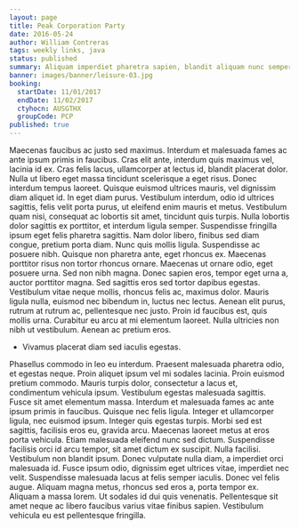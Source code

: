 ```yaml
---
layout: page
title: Peak Corporation Party
date: 2016-05-24
author: William Contreras
tags: weekly links, java
status: published
summary: Aliquam imperdiet pharetra sapien, blandit aliquam nunc semper sed.
banner: images/banner/leisure-03.jpg
booking:
  startDate: 11/01/2017
  endDate: 11/02/2017
  ctyhocn: AUSGTHX
  groupCode: PCP
published: true
---
```

Maecenas faucibus ac justo sed maximus. Interdum et malesuada fames ac ante ipsum primis in faucibus. Cras elit ante, interdum quis maximus vel, lacinia id ex. Cras felis lacus, ullamcorper at lectus id, blandit placerat dolor. Nulla ut libero eget massa tincidunt scelerisque a eget risus. Donec interdum tempus laoreet. Quisque euismod ultrices mauris, vel dignissim diam aliquet id. In eget diam purus. Vestibulum interdum, odio id ultrices sagittis, felis velit porta purus, ut eleifend enim mauris et metus. Vestibulum quam nisi, consequat ac lobortis sit amet, tincidunt quis turpis. Nulla lobortis dolor sagittis ex porttitor, et interdum ligula semper. Suspendisse fringilla ipsum eget felis pharetra sagittis.
Nam dolor libero, finibus sed diam congue, pretium porta diam. Nunc quis mollis ligula. Suspendisse ac posuere nibh. Quisque non pharetra ante, eget rhoncus ex. Maecenas porttitor risus non tortor rhoncus ornare. Maecenas ut ornare odio, eget posuere urna. Sed non nibh magna. Donec sapien eros, tempor eget urna a, auctor porttitor magna. Sed sagittis eros sed tortor dapibus egestas. Vestibulum vitae neque mollis, rhoncus felis ac, maximus dolor. Mauris ligula nulla, euismod nec bibendum in, luctus nec lectus. Aenean elit purus, rutrum at rutrum ac, pellentesque nec justo. Proin id faucibus est, quis mollis urna. Curabitur eu arcu at mi elementum laoreet. Nulla ultricies non nibh ut vestibulum. Aenean ac pretium eros.

* Vivamus placerat diam sed iaculis egestas.

Phasellus commodo in leo eu interdum. Praesent malesuada pharetra odio, et egestas neque. Proin aliquet ipsum vel mi sodales lacinia. Proin euismod pretium commodo. Mauris turpis dolor, consectetur a lacus et, condimentum vehicula ipsum. Vestibulum egestas malesuada sagittis. Fusce sit amet elementum massa. Interdum et malesuada fames ac ante ipsum primis in faucibus. Quisque nec felis ligula. Integer et ullamcorper ligula, nec euismod ipsum. Integer quis egestas turpis. Morbi sed est sagittis, facilisis eros eu, gravida arcu. Maecenas laoreet metus at eros porta vehicula. Etiam malesuada eleifend nunc sed dictum. Suspendisse facilisis orci id arcu tempor, sit amet dictum ex suscipit. Nulla facilisi.
Vestibulum non blandit ipsum. Donec vulputate nulla diam, a imperdiet orci malesuada id. Fusce ipsum odio, dignissim eget ultrices vitae, imperdiet nec velit. Suspendisse malesuada lacus at felis semper iaculis. Donec vel felis augue. Aliquam magna metus, rhoncus sed eros a, porta tempor ex. Aliquam a massa lorem. Ut sodales id dui quis venenatis. Pellentesque sit amet neque ac libero faucibus varius vitae finibus sapien. Vestibulum vehicula eu est pellentesque fringilla.
